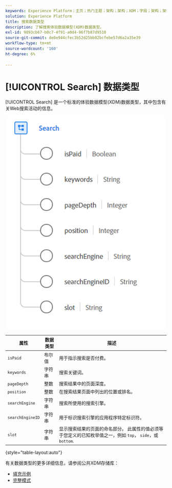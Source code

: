```yaml
---
keywords: Experience Platform；主页；热门主题；架构；架构；XDM；字段；架构；架构；搜索；数据类型；数据类型；
solution: Experience Platform
title: 搜索数据类型
description: 了解搜索体验数据模型(XDM)数据类型。
exl-id: 9893cb67-b0c7-4f91-a0d4-96f7b87d9510
source-git-commit: de8e944cfec3b52d25bb02bcfebe57d6a2a35e39
workflow-type: tm+mt
source-wordcount: '160'
ht-degree: 6%

---
```


# [!UICONTROL Search] 数据类型

[!UICONTROL Search] 是一个标准的体验数据模型(XDM)数据类型，其中包含有关Web搜索活动的信息。

<img src="../images/data-types/search.PNG" width="500" /><br />

| 属性 | 数据类型 | 描述 |
| --- | --- | --- |
| `isPaid` | 布尔值 | 用于指示搜索是否付费。 |
| `keywords` | 字符串 | 搜索关键词。 |
| `pageDepth` | 整数 | 搜索结果中的页面深度。 |
| `position` | 整数 | 在搜索结果页面中列出的位置或排名。 |
| `searchEngine` | 字符串 | 搜索所使用的搜索引擎。 |
| `searchEngineID` | 字符串 | 用于标识搜索引擎的应用程序特定标识符。 |
| `slot` | 字符串 | 显示搜索结果的页面的命名部分。 此属性的值必须等于您定义的已知枚举值之一，例如 `top`， `side`，或 `bottom`. |

{style="table-layout:auto"}

有关数据类型的更多详细信息，请参阅公共XDM存储库：

* [填充示例](https://github.com/adobe/xdm/blob/master/components/datatypes/search.example.1.json)
* [完整模式](https://github.com/adobe/xdm/blob/master/components/datatypes/search.schema.json)
